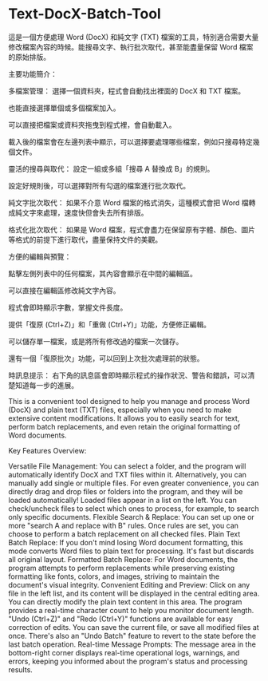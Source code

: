 # Text-DocX-Batch-Tool
這是一個方便處理 Word (DocX) 和純文字 (TXT) 檔案的工具，特別適合需要大量修改檔案內容的時候。能搜尋文字、執行批次取代，甚至能盡量保留 Word 檔案的原始排版。

主要功能簡介：

多檔案管理：
選擇一個資料夾，程式會自動找出裡面的 DocX 和 TXT 檔案。

也能直接選擇單個或多個檔案加入。

可以直接把檔案或資料夾拖曳到程式裡，會自動載入。

載入後的檔案會在左邊列表中顯示，可以選擇要處理哪些檔案，例如只搜尋特定幾個文件。

靈活的搜尋與取代：
設定一組或多組「搜尋 A 替換成 B」的規則。

設定好規則後，可以選擇對所有勾選的檔案進行批次取代。

純文字批次取代： 如果不介意 Word 檔案的格式消失，這種模式會把 Word 檔轉成純文字來處理，速度快但會失去所有排版。

格式化批次取代： 如果是 Word 檔案，程式會盡力在保留原有字體、顏色、圖片等格式的前提下進行取代，盡量保持文件的美觀。

方便的編輯與預覽：

點擊左側列表中的任何檔案，其內容會顯示在中間的編輯區。

可以直接在編輯區修改純文字內容。

程式會即時顯示字數，掌握文件長度。

提供「復原 (Ctrl+Z)」和「重做 (Ctrl+Y)」功能，方便修正編輯。

可以儲存單一檔案，或是將所有修改過的檔案一次儲存。

還有一個「復原批次」功能，可以回到上次批次處理前的狀態。

時訊息提示：
右下角的訊息區會即時顯示程式的操作狀況、警告和錯誤，可以清楚知道每一步的進展。


This is a convenient tool designed to help you manage and process Word (DocX) and plain text (TXT) files, especially when you need to make extensive content modifications. It allows you to easily search for text, perform batch replacements, and even retain the original formatting of Word documents.

Key Features Overview:

Versatile File Management:
You can select a folder, and the program will automatically identify DocX and TXT files within it.
Alternatively, you can manually add single or multiple files.
For even greater convenience, you can directly drag and drop files or folders into the program, and they will be loaded automatically!
Loaded files appear in a list on the left. You can check/uncheck files to select which ones to process, for example, to search only specific documents.
Flexible Search & Replace:
You can set up one or more "search A and replace with B" rules.
Once rules are set, you can choose to perform a batch replacement on all checked files.
Plain Text Batch Replace: If you don't mind losing Word document formatting, this mode converts Word files to plain text for processing. It's fast but discards all original layout.
Formatted Batch Replace: For Word documents, the program attempts to perform replacements while preserving existing formatting like fonts, colors, and images, striving to maintain the document's visual integrity.
Convenient Editing and Preview:
Click on any file in the left list, and its content will be displayed in the central editing area.
You can directly modify the plain text content in this area.
The program provides a real-time character count to help you monitor document length.
"Undo (Ctrl+Z)" and "Redo (Ctrl+Y)" functions are available for easy correction of edits.
You can save the current file, or save all modified files at once.
There's also an "Undo Batch" feature to revert to the state before the last batch operation.
Real-time Message Prompts:
The message area in the bottom-right corner displays real-time operational logs, warnings, and errors, keeping you informed about the program's status and processing results.
